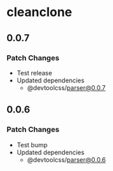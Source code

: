 # cleanclone

## 0.0.7

### Patch Changes

- Test release
- Updated dependencies
  - @devtoolcss/parser@0.0.7

## 0.0.6

### Patch Changes

- Test bump
- Updated dependencies
  - @devtoolcss/parser@0.0.6
